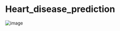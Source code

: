 # Heart_disease_prediction
![image](https://videocdn.geeksforgeeks.org/geeksforgeeks/HeartDiseasePredictionDecisionTreeAlgorithm/HeartdiseasepredictionusingDecisionTree20220513143702.jpg)
